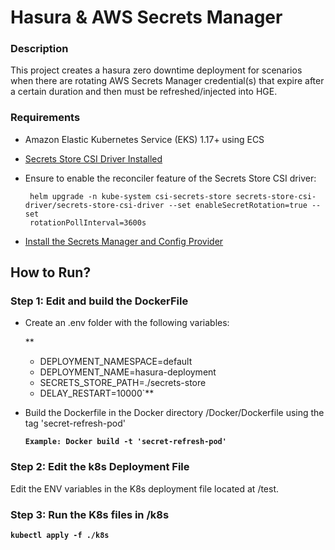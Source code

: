 # Hasura & AWS Secrets Manager

### Description

This project creates a hasura zero downtime deployment for scenarios when there are rotating AWS Secrets Manager credential(s) that expire after a certain duration and then must be refreshed/injected into HGE.

### Requirements

- Amazon Elastic Kubernetes Service (EKS) 1.17+ using ECS

- [Secrets Store CSI Driver Installed](https://secrets-store-csi-driver.sigs.k8s.io/getting-started/installation.html)
- Ensure to enable the reconciler feature of the Secrets Store CSI driver:

       helm upgrade -n kube-system csi-secrets-store secrets-store-csi-driver/secrets-store-csi-driver --set enableSecretRotation=true --set
       rotationPollInterval=3600s

- [Install the Secrets Manager and Config Provider](https://github.com/aws/secrets-store-csi-driver-provider-aws)

## How to Run?

### Step 1: Edit and build the DockerFile

- Create an .env folder with the following variables:

  \*\*

  - DEPLOYMENT_NAMESPACE=default
  - DEPLOYMENT_NAME=hasura-deployment
  - SECRETS_STORE_PATH=./secrets-store
  - DELAY_RESTART=10000`\*\*

- Build the Dockerfile in the Docker directory /Docker/Dockerfile using the tag 'secret-refresh-pod'

  **`Example: Docker build -t 'secret-refresh-pod'`**

### Step 2: Edit the k8s Deployment File

Edit the ENV variables in the K8s deployment file located at /test.

### Step 3: Run the K8s files in /k8s

**`kubectl apply -f ./k8s`**
